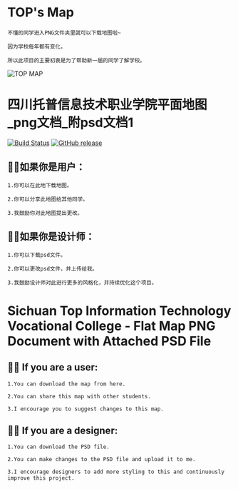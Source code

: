   # TOP's Map

`不懂的同学进入PNG文件夹里就可以下载地图啦~`

`因为学校每年都有变化，`

`所以此项目的主要初衷是为了帮助新一届的同学了解学校。`

![TOP MAP](https://github.com/28778/Tops_map/assets/31039562/1ee57bc3-e6b4-474b-bf96-e6bf8cbb7da2)

# 四川托普信息技术职业学院平面地图_png文档_附psd文档1

[![Build Status](https://github.com/atelier-anchor/smiley-sans/workflows/build/badge.svg)]( )
[![GitHub release](https://img.shields.io/badge/Release-v23.8.26-blue)](https://github.com/28778/Tops_map/releases/tag/23.8.26)

## 👩‍🎓如果你是用户：

```
1.你可以在此地下载地图。

2.你可以分享此地图给其他同学。

3.我鼓励你对此地图提出更改。
```

## 👩‍💻如果你是设计师：

```
1.你可以下载psd文件。

2.你可以更改psd文件，并上传给我。

3.我鼓励设计师对此进行更多的风格化，并持续优化这个项目。
```


# Sichuan Top Information Technology Vocational College - Flat Map PNG Document with Attached PSD File

## 👩‍🎓 If you are a user:

```
1.You can download the map from here.

2.You can share this map with other students.

3.I encourage you to suggest changes to this map.
```

## 👩‍💻 If you are a designer:

```
1.You can download the PSD file.

2.You can make changes to the PSD file and upload it to me.

3.I encourage designers to add more styling to this and continuously improve this project.
```
